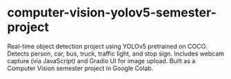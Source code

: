 # computer-vision-yolov5-semester-project
Real-time object detection project using YOLOv5 pretrained on COCO. Detects person, car, bus, truck, traffic light, and stop sign. Includes webcam capture (via JavaScript) and Gradio UI for image upload. Built as a Computer Vision semester project in Google Colab.
